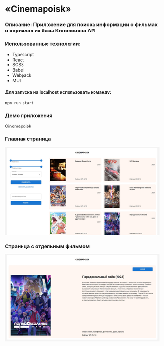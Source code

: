 # «Cinemapoisk»

### Описание: Приложение для поиска информации о фильмах и сериалах из базы Кинопоиска API

### Использованные технологии:

- Typescript
- React
- SCSS
- Babel
- Webpack
- MUI

#### Для запуска на localhost использовать команду:

```
npm run start
```

### Демо приложения

[Cinemapoisk](https://margo-ai.github.io/cinemapoisk/)

### Главная страница

<!--![Characters list](./screenshots/screenshot1.jpg)   -->
<img src="./screenshots/screenshot1.jpg" style="width: 600px">

### Страница с отдельным фильмом

<!--![Characters list](./screenshots/screenshot2.jpg)   -->
<img src="./screenshots/screenshot2.jpg" style="width: 600px">
